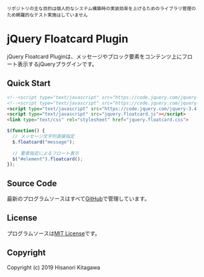 `リポジトリの主な目的は個人的なシステム構築時の実装効率を上げるためのライブラリ管理のため網羅的なテスト実施はしていません`

# jQuery Floatcard Plugin
jQuery Floatcard Pluginは、メッセージやブロック要素をコンテンツ上にフロート表示するjQueryプラグインです。  

## Quick Start

  ```html
  <!--<script type="text/javascript" src="https://code.jquery.com/jquery-1.12.4.min.js"></script>-->
  <!--<script type="text/javascript" src="https://code.jquery.com/jquery-2.2.4.min.js"></script>-->
  <script type="text/javascript" src="https://code.jquery.com/jquery-3.4.1.min.js"></script>
  <script type="text/javascript" src="jquery.floatcard.js"></script>
  <link type="text/css" rel="stylesheet" href="jquery.floatcard.css">
  ```

  ```javascript
  $(function() {
    // メッセージ文字列直接指定
    $.floatcard("message");
    
    // 要素指定によるフロート表示
    $("#element").floatcard();
  });
  ```

## Source Code
最新のプログラムソースはすべて[GitHub](https://github.com/ideaccum/javascript-jquery-floatcard)で管理しています。  

## License
プログラムソースは[MIT License](https://github.com/ideaccum/org.ideaccum.libs.commons/blob/master/LICENSE.md)です。  

## Copyright
Copyright (c) 2019 Hisanori Kitagawa  
